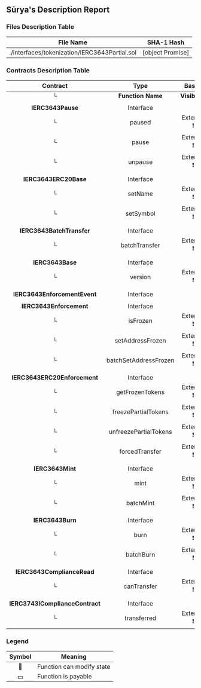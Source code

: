 ## Sūrya's Description Report

### Files Description Table


|  File Name  |  SHA-1 Hash  |
|-------------|--------------|
| ./interfaces/tokenization/IERC3643Partial.sol | [object Promise] |


### Contracts Description Table


|  Contract  |         Type        |       Bases      |                  |                 |
|:----------:|:-------------------:|:----------------:|:----------------:|:---------------:|
|     └      |  **Function Name**  |  **Visibility**  |  **Mutability**  |  **Modifiers**  |
||||||
| **IERC3643Pause** | Interface |  |||
| └ | paused | External ❗️ |   |NO❗️ |
| └ | pause | External ❗️ | 🛑  |NO❗️ |
| └ | unpause | External ❗️ | 🛑  |NO❗️ |
||||||
| **IERC3643ERC20Base** | Interface |  |||
| └ | setName | External ❗️ | 🛑  |NO❗️ |
| └ | setSymbol | External ❗️ | 🛑  |NO❗️ |
||||||
| **IERC3643BatchTransfer** | Interface |  |||
| └ | batchTransfer | External ❗️ | 🛑  |NO❗️ |
||||||
| **IERC3643Base** | Interface |  |||
| └ | version | External ❗️ |   |NO❗️ |
||||||
| **IERC3643EnforcementEvent** | Interface |  |||
||||||
| **IERC3643Enforcement** | Interface |  |||
| └ | isFrozen | External ❗️ |   |NO❗️ |
| └ | setAddressFrozen | External ❗️ | 🛑  |NO❗️ |
| └ | batchSetAddressFrozen | External ❗️ | 🛑  |NO❗️ |
||||||
| **IERC3643ERC20Enforcement** | Interface |  |||
| └ | getFrozenTokens | External ❗️ |   |NO❗️ |
| └ | freezePartialTokens | External ❗️ | 🛑  |NO❗️ |
| └ | unfreezePartialTokens | External ❗️ | 🛑  |NO❗️ |
| └ | forcedTransfer | External ❗️ | 🛑  |NO❗️ |
||||||
| **IERC3643Mint** | Interface |  |||
| └ | mint | External ❗️ | 🛑  |NO❗️ |
| └ | batchMint | External ❗️ | 🛑  |NO❗️ |
||||||
| **IERC3643Burn** | Interface |  |||
| └ | burn | External ❗️ | 🛑  |NO❗️ |
| └ | batchBurn | External ❗️ | 🛑  |NO❗️ |
||||||
| **IERC3643ComplianceRead** | Interface |  |||
| └ | canTransfer | External ❗️ |   |NO❗️ |
||||||
| **IERC3743IComplianceContract** | Interface |  |||
| └ | transferred | External ❗️ |   |NO❗️ |


### Legend

|  Symbol  |  Meaning  |
|:--------:|-----------|
|    🛑    | Function can modify state |
|    💵    | Function is payable |
